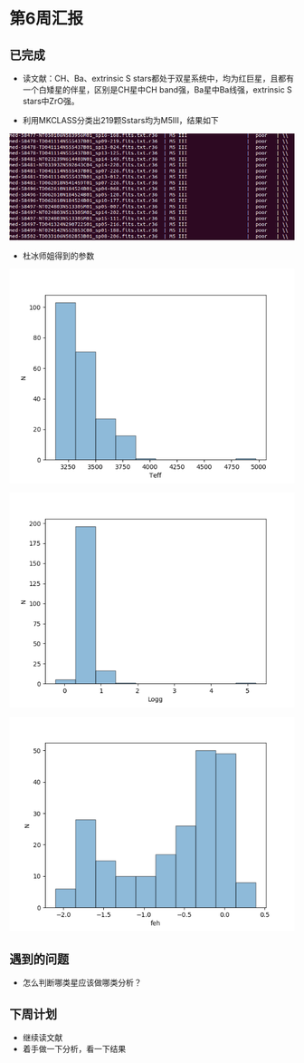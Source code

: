 # 第6周汇报

## 已完成

- 读文献：CH、Ba、extrinsic S stars都处于双星系统中，均为红巨星，且都有一个白矮星的伴星，区别是CH星中CH band强，Ba星中Ba线强，extrinsic S stars中ZrO强。

- 利用MKCLASS分类出219颗Sstars均为M5III，结果如下

![](./Figure/MKCLASS_219_Sstars.png)

- 杜冰师姐得到的参数

![](./Figure/Dubing_Teff_Distribution.png)

![](./Figure/Dubing_Logg_Distribution.png)

![](./Figure/Dubing_Feh_Distribution.png)

## 遇到的问题

- 怎么判断哪类星应该做哪类分析？

## 下周计划

- 继续读文献
- 着手做一下分析，看一下结果

